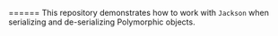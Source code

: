 ======
This repository demonstrates how to work with `Jackson` when serializing and de-serializing Polymorphic objects.
